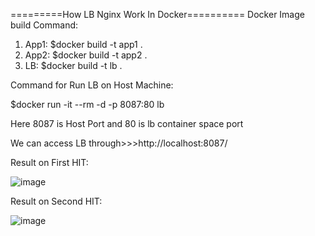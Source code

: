 
=========How LB Nginx Work In Docker==========
Docker Image  build Command: 
1. App1: $docker build -t app1 .
2. App2: $docker build -t app2 .
3. LB:  $docker build -t lb .

Command for Run LB on Host Machine:

$docker run -it --rm -d -p 8087:80 lb

Here 8087 is Host Port and 80 is lb container space port

We can access LB through>>>http://localhost:8087/

Result on First HIT: 

![image](https://user-images.githubusercontent.com/19544130/221406504-715b5dc1-e4a4-4b93-ac8e-30762863f806.png)


Result on Second HIT: 

![image](https://user-images.githubusercontent.com/19544130/221406584-0773092b-ca00-4b08-9539-8c8aa2849338.png)

